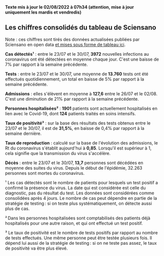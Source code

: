 <strong>Texte mis à jour le 02/08/2022 à 07h34 (attention, mise à jour uniquement les mardis et vendredis)</strong><h2>Les chiffres consolidés du tableau de Sciensano</h2><p>Note : ces chiffres sont tirés des données actualisées publiées par Sciensano en open data <a href='https://datastudio.google.com/embed/u/0/reporting/c14a5cfc-cab7-4812-848c-0369173148ab/page/ZwmOB_blank'>et mises sous forme de tableau ici</a>.<p><strong>Cas détectés¹</strong> :  entre le 23/07 et le 30/07,<strong> 3972</strong> nouvelles infections au coronavirus ont été détectées en moyenne chaque jour. C'est une baisse de 7% par rapport à la semaine précédente.<p><strong>Tests</strong> :  entre le 23/07 et le 30/07, une moyenne de<strong> 13.760</strong> tests ont été effectués quotidiennement, un total en baisse de 5% par rapport à la semaine précédente.<p><strong>Admissions</strong> : elles s'élèvent en moyenne à <strong> 127,6</strong>  entre le 26/07 et le 02/08. C'est une diminution de 21% par rapport à la semaine précédente.<p><strong>Personnes hospitalisées²</strong> : <strong>1901</strong> patients sont actuellement hospitalisés en lien avec le Covid-19, dont <strong>124</strong> patients traités en soins intensifs.<p><strong>Taux de positivité³</strong> : sur la base des résultats des tests obtenus  entre le 23/07 et le 30/07, il est de <strong>31,5%</strong>, en baisse de 0,4% par rapport à la semaine dernière.<p><strong>Taux de reproduction</strong> : calculé sur la base de l'évolution des admissions, le Rt du coronavirus s'établit aujourd'hui à <strong>0,85</strong>. Lorsqu'il est supérieur à 1, cela signifie que la transmission du virus s'accélère.<p><strong>Décès</strong> :  entre le 23/07 et le 30/07,<strong> 13,7</strong> personnes sont décédées en moyenne des suites du virus. Depuis le début de l'épidémie, 32.263 personnes sont mortes du coronavirus.<p>¹ Les cas détectés sont le nombre de patients pour lesquels un test positif a confirmé la présence du virus. La date qui est considérée est celle du diagnostic, pas du résultat du test. Les données sont considérées comme consolidées après 4 jours. Le nombre de cas peut dépendre en partie de la stratégie de testing : si on teste plus systématiquement, on détecte aussi plus de cas.<p>² Dans les personnes hospitalisées sont comptabilisés des patients déjà hospitalisés pour une autre raison, et qui ont effectué un test positif.<p>³ Le taux de positivité est le nombre de tests positifs par rapport au nombre de tests effectués. Une même personne peut être testée plusieurs fois. Il dépend lui aussi de la stratégie de testing : si on ne teste pas assez, le taux de positivité va être plus élevé.